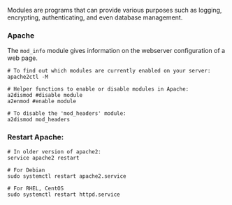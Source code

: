 Modules are programs that can provide various purposes such as logging, encrypting, authenticating, and even database management.

### Apache
The `mod_info` module gives information on the webserver configuration of a web page.
```
# To find out which modules are currently enabled on your server:
apache2ctl -M

# Helper functions to enable or disable modules in Apache:
a2dismod #disable module
a2enmod #enable module

# To disable the 'mod_headers' module:
a2dismod mod_headers
```

### Restart Apache:
```
# In older version of apache2:
service apache2 restart

# For Debian
sudo systemctl restart apache2.service

# For RHEL, CentOS
sudo systemctl restart httpd.service
```